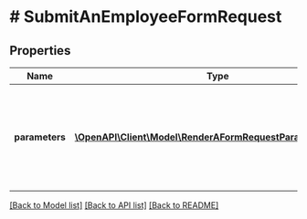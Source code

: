 # # SubmitAnEmployeeFormRequest

## Properties

Name | Type | Description | Notes
------------ | ------------- | ------------- | -------------
**parameters** | [**\OpenAPI\Client\Model\RenderAFormRequestParametersInner[]**](RenderAFormRequestParametersInner.md) | An array of name-value pair objects, which represent the fields available on your form. | [optional]

[[Back to Model list]](../../README.md#models) [[Back to API list]](../../README.md#endpoints) [[Back to README]](../../README.md)
